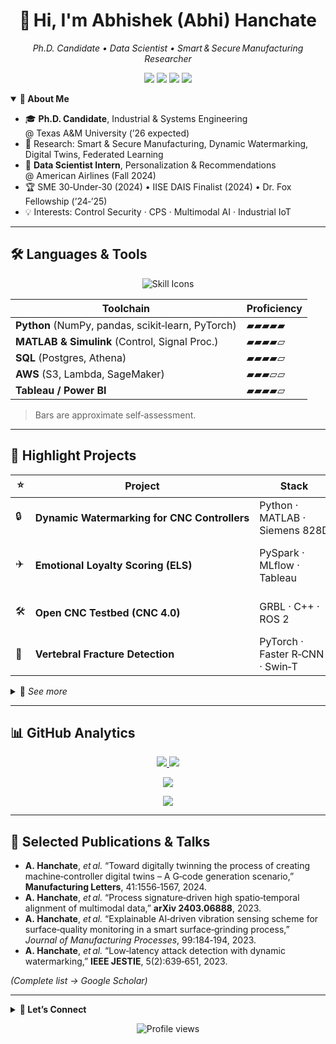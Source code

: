 <!-- Profile README | Updated 2025‑06‑26 -->

<h1 align="center">👋 Hi, I'm Abhishek (Abhi) Hanchate</h1>
<p align="center"><em>Ph.D. Candidate • Data Scientist • Smart & Secure Manufacturing Researcher</em></p>

<p align="center">
  <a href="https://abhishekhanchate.github.io"><img src="https://img.shields.io/badge/Website-000000?style=for-the-badge&logo=githubpages&logoColor=white" /></a>
  <a href="https://scholar.google.com/citations?user=TtxXRU0AAAAJ"><img src="https://img.shields.io/badge/Google%20Scholar-4285F4?style=for-the-badge&logo=google-scholar&logoColor=white" /></a>
  <a href="https://www.linkedin.com/in/abhishekhanchate"><img src="https://img.shields.io/badge/LinkedIn-0A66C2?style=for-the-badge&logo=linkedin&logoColor=white" /></a>
  <a href="mailto:abhishek.hanchate@tamu.edu"><img src="https://img.shields.io/badge/Email-D14836?style=for-the-badge&logo=gmail&logoColor=white" /></a>
</p>

<details open>
<summary><strong>📖 About&nbsp;Me</strong></summary>

<ul>
  <li>🎓 <strong>Ph.D. Candidate</strong>, Industrial & Systems Engineering @ Texas A&amp;M University (’26 expected)</li>
  <li>🔬 Research: Smart & Secure Manufacturing, Dynamic Watermarking, Digital Twins, Federated Learning</li>
  <li>💼 <strong>Data Scientist Intern</strong>, Personalization & Recommendations @ American Airlines (Fall 2024)</li>
  <li>🏆 SME 30‑Under‑30 (2024) • IISE DAIS Finalist (2024) • Dr. Fox Fellowship (’24‑’25)</li>
  <li>💡 Interests: Control Security · CPS · Multimodal AI · Industrial IoT</li>
</ul>

</details>

---

## 🛠️ Languages & Tools

<p align="center">
  <img src="https://skillicons.dev/icons?i=py,matlab,cpp,r,c,aws,postgres,mysql,git,linux,tensorflow,pytorch,tableau&perline=12" alt="Skill Icons" />
</p>

| Toolchain                                         | Proficiency |
| ------------------------------------------------- | ----------- |
| **Python** (NumPy, pandas, scikit‑learn, PyTorch) | ▰▰▰▰▰       |
| **MATLAB & Simulink** (Control, Signal Proc.)     | ▰▰▰▰▱       |
| **SQL** (Postgres, Athena)                        | ▰▰▰▰▱       |
| **AWS** (S3, Lambda, SageMaker)                   | ▰▰▰▱▱       |
| **Tableau / Power BI**                            | ▰▰▰▰▱       |

> Bars are approximate self‑assessment.

---

## 🚀 Highlight Projects

| ⭐   | Project                                      | Stack                           | TL;DR                                              |
| --- | -------------------------------------------- | ------------------------------- | -------------------------------------------------- |
| 🔒  | **Dynamic Watermarking for CNC Controllers** | Python · MATLAB · Siemens 828D  | Detects cyber‑intrusions <22 ms, path error <2 µm  |
| ✈️  | **Emotional Loyalty Scoring (ELS)**          | PySpark · MLflow · Tableau      | 6‑segment recommender ↑ net‑revenue retention 3 pp |
| 🛠️ | **Open CNC Testbed (CNC 4.0)**               | GRBL · C++ · ROS 2              | Open‑architecture sensor‑fusion CPS platform       |
| 🩻  | **Vertebral Fracture Detection**             | PyTorch · Faster R‑CNN · Swin‑T | 92 % AP on VerSe‑20 medical dataset                |

<details>
<summary>🔗 <em>See more</em></summary>

* **SIM‑Hub** – National‑scale cyber‑infrastructure for smart‑manufacturing datasets (NSF CCRI)
* **Cannery 4.0** – ML/AI consultancy for Crider Foods production‑line optimisation
* **ARX Surrogate Modelling** – System ID & anomaly detection for industrial servo motors

</details>

---

## 📊 GitHub Analytics

<p align="center">
  <a href="https://github.com/abhishekhanchate">
    <img src="https://github-readme-stats.vercel.app/api?username=abhishekhanchate&show_icons=true&theme=algolia&hide=issues,contribs&count_private=true&border_radius=8" />
  </a>
  <a href="https://github.com/abhishekhanchate">
    <img src="https://github-readme-streak-stats.herokuapp.com?user=abhishekhanchate&theme=algolia&hide_border=true&border_radius=8" />
  </a>
</p>
<p align="center">
  <a href="https://github.com/abhishekhanchate">
    <img src="https://github-profile-trophy.vercel.app/?username=abhishekhanchate&theme=algolia&title=Repositories,Stars,Commits,Followers,Experience&margin-w=10&margin-h=10" />
  </a>
</p>
<p align="center">
  <a href="https://github.com/abhishekhanchate">
    <img src="https://github-readme-activity-graph.vercel.app/graph?username=abhishekhanchate&theme=github-compact&radius=8" />
  </a>
</p>

---

## 📝 Selected Publications & Talks

* **A. Hanchate**, <em>et al.</em> “Toward digitally twinning the process of creating machine‑controller digital twins – A G‑code generation scenario,” <strong>Manufacturing Letters</strong>, 41:1556‑1567, 2024.
* **A. Hanchate**, <em>et al.</em> “Process signature‑driven high spatio‑temporal alignment of multimodal data,” <strong>arXiv 2403.06888</strong>, 2023.
* **A. Hanchate**, <em>et al.</em> “Explainable AI‑driven vibration sensing scheme for surface‑quality monitoring in a smart surface‑grinding process,” <em>Journal of Manufacturing Processes</em>, 99:184‑194, 2023.
* **A. Hanchate**, <em>et al.</em> “Low‑latency attack detection with dynamic watermarking,” <strong>IEEE JESTIE</strong>, 5(2):639‑651, 2023.

*(Complete list → Google Scholar)*

---

<details>
<summary><strong>🤝 Let’s Connect</strong></summary>

```txt
📧  abhishek.hanchate@tamu.edu
🔗  linkedin.com/in/abhishekhanchate
🌐  abhishakhanchate.github.io
```

</details>

<p align="center">
  <img src="https://komarev.com/ghpvc/?username=abhishekhanchate&style=flat-square&color=blue" alt="Profile views" />
</p>

<!-- 🎉 README ends here. Happy hacking! -->
